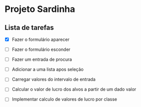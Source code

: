 # Projeto Sardinha

## Lista de tarefas

- [x] Fazer o formulário aparecer
- [ ] Fazer o formulário esconder
- [ ] Fazer um entrada de procura
- [ ] Adicionar a uma lista apos seleção
- [ ] Carregar valores do intervalo de entrada
- [ ] Calcular o valor de lucro dos alvos a partir de um dado valor
- [ ] Implementar calculo de valores de lucro por classe


